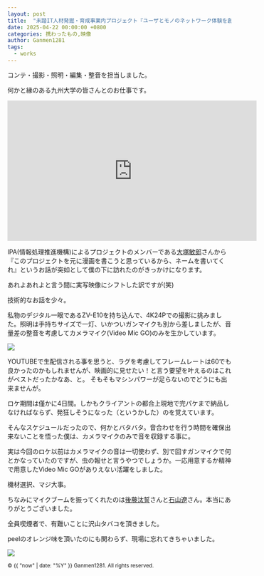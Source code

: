 ```yaml
---
layout: post
title:  "未踏IT人材発掘・育成事業内プロジェクト『ユーザとモノのネットワーク体験を創作するためのARシステム』成果発表用映像を撮りました。"
date: 2025-04-22 00:00:00 +0800
categories: 携わったもの,映像
author: Ganmen1281
tags:
  - works
---
```

コンテ・撮影・照明・編集・整音を担当しました。
<!--description-->

何かと縁のある九州大学の皆さんとのお仕事です。

<iframe width="560" height="315" src="https://www.youtube.com/embed/KSkFV1ALJHo?si=zNUpRWzA0vMgcYVk" title="YouTube video player" frameborder="0" allow="accelerometer; autoplay; clipboard-write; encrypted-media; gyroscope; picture-in-picture; web-share" referrerpolicy="strict-origin-when-cross-origin" allowfullscreen></iframe>

IPA(情報処理推進機構)によるプロジェクトのメンバーである[大塚敏郎]さんから『このプロジェクトを元に漫画を書こうと思っているから、ネームを書いてくれ』というお話が突如として僕の下に訪れたのがきっかけになります。

あれよあれよと言う間に実写映像にシフトした訳ですが(笑)

技術的なお話を少々。

私物のデジタル一眼であるZV-E10を持ち込んで、4K24Pでの撮影に挑みました。照明は手持ちサイズで一灯、いかついガンマイクも別から差しましたが、音量差の整音を考慮してカメラマイク(Video Mic GO)のみを生かしています。

![]({{site.baseurl}}/assets/img/monokko.jpg)

YOUTUBEで生配信される事を思うと、ラグを考慮してフレームレートは60でも良かったのかもしれませんが、映画的に見せたい！と言う要望を叶えるのはこれがベストだったかなあ、と。
そもそもマシンパワーが足らないのでどうにも出来ませんが。

ロケ期間は僅かに4日間。しかもクライアントの都合上現地で完パケまで納品しなければならず、発狂しそうになった（というかした）のを覚えています。

そんなスケジュールだったので、何かとバタバタ。音合わせを行う時間を確保出来ないことを悟った僕は、カメラマイクのみで音を収録する事に。

実は今回のロケ以前はカメラマイクの音は一切使わず、別で回すガンマイクで何とかなっていたのですが、虫の報せと言うやつでしょうか。一応用意するか精神で用意したVideo Mic GOがありえない活躍をしました。

機材選択、マジ大事。

ちなみにマイクブームを振ってくれたのは[後藤汰誓]さんと[石山遼]さん。本当にありがとうございました。

全員喫煙者で、有難いことに沢山タバコを頂きました。

peelのオレンジ味を頂いたのにも関わらず、現場に忘れてきちゃいました。

![]({{site.baseurl}}/assets/img/monokko2.jpg)


[大塚敏郎]: https://toshime.github.io/
[後藤汰誓]:   https://gototaisei.ochakumi.com/
[石山遼]: https://rishiyama.github.io/

<p><small>&copy; {{ "now" | date: "%Y" }} Ganmen1281. All rights reserved.</small></p>
